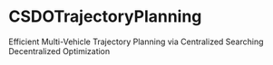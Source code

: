 # CSDOTrajectoryPlanning
Efficient Multi-Vehicle Trajectory Planning via Centralized Searching Decentralized Optimization
